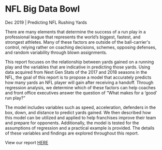 # NFL Big Data Bowl
Dec 2019 | Predicting NFL Rushing Yards

There are many elements that determine the success of a run play in a professional league that represents the world’s biggest, fastest, and strongest athletes. Many of these factors are outside of the ball-carrier's control, relying rather on coaching decisions, schemes, opposing defenses, and random variability through blown assignments.

This report focuses on the relationship between yards gained on a running play and the variables that are indicative in predicting those yards. Using data acquired from Next Gen Stats of the 2017 and 2018 seasons in the NFL, the goal of this report is to propose a model that accurately predicts how many yards an NFL player will gain after receiving a handoff. Through regression analysis, we determine which of these factors can help coaches and front office executives answer the question of “What makes for a ‘good’ run play?” 

The model includes variables such as speed, acceleration, defenders in the box, down, and distance to predict yards gained. We then described how this model can be utilized and applied to help franchises improve their team and prepare for opponents. Additionally, the model is tested for the assumptions of regression and a practical example is provided. The details of these variables and findings are explored throughout this report.

View our report [HERE](https://storage.googleapis.com/kaggle-forum-message-attachments/694640/14581/NFL%20Big%20Data%20Bowl.pdf)
